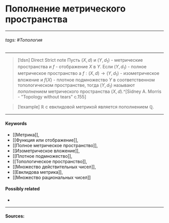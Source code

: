 # Пополнение метрического пространства
***
###### tags: #Топология  
***
>[!dsn] Direct Strict note
>Пусть $(X,d)$ и $(Y,d_{1})$ - метрические пространства и $f$ - отображение $X$ в $Y$. Если $(Y,d_{1})$ - полное метрическое пространство а $f:(X,d)\to(Y,d_{1})$ - изометрическое вложение и $f(X)$ - плотное подмножество $Y$ в соответственном топологическом пространстве, тогда $(Y,d_{1})$ называют *пополнением* метрического пространства $(X,d)$.^[Sidney A. Morris - "Topology without tears" c.155]

>[!example] 
>$\mathbb{R}$ с евклидовой метрикой является пополнением $\mathbb{Q}$.
***
#### Keywords
- [[Метрика]],
- [[Функция или отображение]],
- [[Полное метрическое пространство]],
- [[Изометрическое вложение]],
- [[Плотное подмножество]],
- [[Топологическое пространство]],
- [[Множество действительных чисел]],
- [[Евклидова метрика]],
- [[Множество рациональных чисел]]
#### Possibly related
- 
***
#### Sources:
